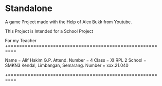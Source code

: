 # Standalone
A game Project made with the Help of Alex Bukk from Youtube.

This Project is Intended for a School Project

For my Teacher
+=========================================================

Name                = Alif Hakim G.P.
Attend. Number      = 4
Class               = XI RPL 2
School              = SMKN3 Kendal, Limbangan, Semarang.
Number              = xxx.21.040

+=========================================================
